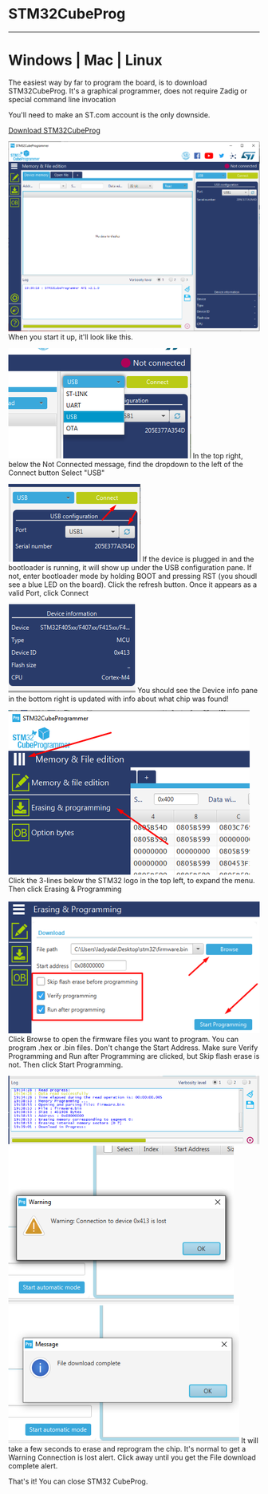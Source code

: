 # STM32CubeProg
---

# Windows | Mac | Linux

The easiest way by far to program the board, is to download STM32CubeProg. It's a graphical programmer, does not require Zadig or special command line invocation

You'll need to make an ST.com account is the only downside.

[Download STM32CubeProg](https://www.st.com/en/development-tools/stm32cubeprog.html)

![Alt text](images/STM32CubeProg1.png)
When you start it up, it'll look like this.

![Alt text](images/STM32CubeProg2.png)
In the top right, below the Not Connected message, find the dropdown to the left of the Connect button
Select "USB"

![Alt text](images/STM32CubeProg3.png)
If the device is plugged in and the bootloader is running, it will show up under the USB configuration pane. If not, enter bootloader mode by holding BOOT and pressing RST (you shoudl see a blue LED on the board). Click the refresh button.
Once it appears as a valid Port, click Connect

![Alt text](images/STM32CubeProg4.png)
You should see the Device info pane in the bottom right is updated with info about what chip was found!

![Alt text](images/STM32CubeProg5.png)
Click the 3-lines below the STM32 logo in the top left, to expand the menu.
Then click Erasing & Programming

![Alt text](images/STM32CubeProg6.png)
Click Browse to open the firmware files you want to program.
You can program .hex or .bin files.
Don't change the Start Address.
Make sure Verify Programming and Run after Programming are clicked, but Skip flash erase is not.
Then click Start Programming.

![Alt text](images/STM32CubeProg7.png)![Alt text](images/STM32CubeProg9.png)![Alt text](images/STM32CubeProg10.png)
It will take a few seconds to erase and reprogram the chip.
It's normal to get a Warning Connection is lost alert.
Click away until you get the File download complete alert.

That's it! You can close STM32 CubeProg.